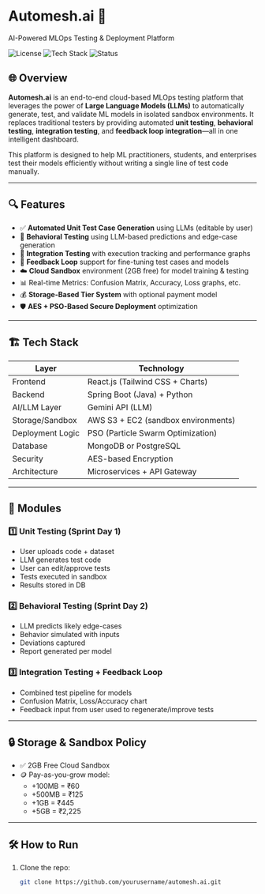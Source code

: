 # Automesh.ai 🚀  
AI-Powered MLOps Testing & Deployment Platform

![License](https://img.shields.io/badge/License-Apache%202.0-blue.svg)
![Tech Stack](https://img.shields.io/badge/TechStack-Python%2C%20SpringBoot%2C%20React%2C%20AWS-orange)
![Status](https://img.shields.io/badge/Status-Active-green)

## 🌐 Overview

**Automesh.ai** is an end-to-end cloud-based MLOps testing platform that leverages the power of **Large Language Models (LLMs)** to automatically generate, test, and validate ML models in isolated sandbox environments. It replaces traditional testers by providing automated **unit testing**, **behavioral testing**, **integration testing**, and **feedback loop integration**—all in one intelligent dashboard.

This platform is designed to help ML practitioners, students, and enterprises test their models efficiently without writing a single line of test code manually.

---

## 🔍 Features

- ✅ **Automated Unit Test Case Generation** using LLMs (editable by user)
- 🧠 **Behavioral Testing** using LLM-based predictions and edge-case generation
- 🔗 **Integration Testing** with execution tracking and performance graphs
- 💬 **Feedback Loop** support for fine-tuning test cases and models
- ☁️ **Cloud Sandbox** environment (2GB free) for model training & testing
- 📊 Real-time Metrics: Confusion Matrix, Accuracy, Loss graphs, etc.
- 💰 **Storage-Based Tier System** with optional payment model
- 🛡️ **AES + PSO-Based Secure Deployment** optimization

---

## 🏗️ Tech Stack

| Layer              | Technology                         |
|--------------------|-------------------------------------|
| Frontend           | React.js (Tailwind CSS + Charts)    |
| Backend            | Spring Boot (Java) + Python         |
| AI/LLM Layer       | Gemini API (LLM)                    |
| Storage/Sandbox    | AWS S3 + EC2 (sandbox environments) |
| Deployment Logic   | PSO (Particle Swarm Optimization)   |
| Database           | MongoDB or PostgreSQL               |
| Security           | AES-based Encryption                |
| Architecture       | Microservices + API Gateway         |

---

## 📁 Modules

### 1️⃣ Unit Testing (Sprint Day 1)
- User uploads code + dataset
- LLM generates test code
- User can edit/approve tests
- Tests executed in sandbox
- Results stored in DB

### 2️⃣ Behavioral Testing (Sprint Day 2)
- LLM predicts likely edge-cases
- Behavior simulated with inputs
- Deviations captured
- Report generated per model

### 3️⃣ Integration Testing + Feedback Loop
- Combined test pipeline for models
- Confusion Matrix, Loss/Accuracy chart
- Feedback input from user used to regenerate/improve tests

---

## 🔒 Storage & Sandbox Policy

- ✅ 2GB Free Cloud Sandbox
- 🪙 Pay-as-you-grow model:
  - +100MB = ₹60
  - +500MB = ₹125
  - +1GB = ₹445
  - +5GB = ₹2,225

---

## 🛠️ How to Run

1. Clone the repo:
   ```bash
   git clone https://github.com/yourusername/automesh.ai.git
